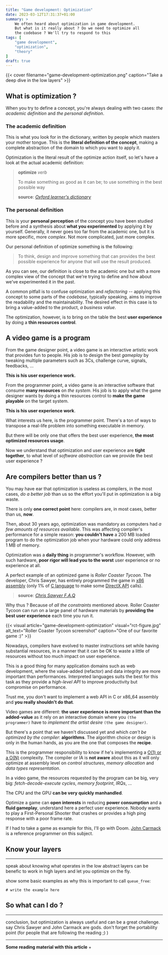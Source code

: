 ```yaml
---
title: "Game development: Optimization"
date: 2023-03-12T17:31:37+01:00
summary: >
    We often heard about optimization in game development.
    But what is it really about ? Do we need to optimize all
    the codebase ? We'll try to respond to this
tags: [
    "game development",
    "optimization",
    "theory"
]
draft: true
---
```


<!-- POST COVER -->
{{< cover filename="game-development-optimization.png" caption="Take a deep dive in the low layers" >}}
<!-- /POST COVER -->

## What is optimization ?

When you try to define a concept, you're always dealing with two cases: *the academic definition* and *the personal definition*.

### The academic definition

This is what you look for in the dictionary, written by people which masters your mother tongue.
This is the **literal definition of the concept**, making a complete abstraction of the domain to which you want to apply it.

Optimization is the literal result of the optimize action itself, so let's have a look at the actual academic definition:

> **optimize** *verb*
>
> To make something as good as it can be; to use something in the best possible way
>
> **source**: *[Oxford learner's dictionary](https://www.oxfordlearnersdictionaries.com/definition/english/optimize?q=optimize)*

### The personal definition

This is your **personal perception** of the concept you have been studied before and a synthesis about **what you experimented**
by applying it by yourself.
Generally, it never goes too far from the academic one, but it is more specific, more *complex*. Not more complicated, just more complex.

Our personal definition of optimize something is the following:

> To think, design and improve something that can provides the best possible experience for anyone that will use the result produced.

As you can see, our definition is close to the academic one but with a more complex view of the concept that we're trying to define
and how about we've experimented it in the past.

A common pitfall is to confuse optimization and *refactoring* -- applying this concept to some parts of the *codebase*,
typically speaking, aims to improve the readability and the maintainability.
The desired effect in this case is to bring a value-added to the product, *a business value*.

The optimization, however, is to bring on the table the best **user experience** by doing a **thin resources control**.

## A video game is a program

From the game designer point, a video game is an interactive artistic work that provides fun to people.
His job is to design the best *gameplay* by tweaking multiple parameters such as 3Cs, challenge curve, signals, feedbacks, ...

**This is his user experience work.**

From the programmer point, a video game is an interactive software that consume **many resources** on *the system*.
His job is to apply what the game designer wants by doing a thin resources control to **make the game playable** on the target system.

**This is his user experience work**.

What interests us here, is the programmer point. There's a ton of ways to transpose a real-life problem into something executable in memory.

But there will be only one that offers the best user experience, **the most optimized resources usage**.

Now we understand that optimization and user experience are **tight together**, to what level of *software abstraction* can we provide the
best user experience ?

## Are compilers better than us ?

You may have ear that optimization is useless as compilers, in the most cases, *do a better job* than us so the effort you'll
put in optimization is a big waste.

There is only **one correct point** here: compilers are, in most cases, better than us, **now**.

Then, about 30 years ago, optimization was mandatory as computers had *a few amounts of resources available*.
This was affecting compiler's performance for a simple reason: **you couldn't have** a 200 MB loaded program to do the optimization job when your
hardware could only address 1 MB of memory.

Optimization was a **daily thing** in programmer's workflow.
However, with such hardware, **poor rigor will lead you to the worst** user experience or no experience at all.

A perfect example of an optimized game is *Roller Coaster Tycoon*.
The developer, Chris Sawyer, has entirely programmed the game in [x86 assembly](https://en.wikipedia.org/wiki/X86_assembly_language) (only 1% of [C language](https://en.wikipedia.org/wiki/C_(programming_language)) to make some [DirectX API](https://en.wikipedia.org/wiki/DirectX) calls).

> **source**: *[Chris Sawyer F.A.Q](http://www.chrissawyergames.com/faq3.htm)*

Why thus ? Because of *all the constraints* mentioned above.
Roller Coaster Tycoon can run on a large panel of hardware materials by **providing the best user experience** each time you run it.

{{< visual article="game-development-optimization" visual="rct-figure.jpg" alt_text="Roller Coaster Tycoon screenshot" caption="One of our favorite game :)" >}}

Nowadays, compilers have evolved to master instructions set while having substantial resources, in a manner that it can be OK to waste
a little of resources without too much impact on user experience.

This is a good thing for many application domains such as web development, where the value-added (refactor) and data integrity are more important than performances. Interpreted languages suits the best for this task as they provide a *high-level API* to improve productivity but compromise on performance.

Trust me, you don't want to implement a web API in C or x86\_64 assembly and **you really shouldn't do that**.

Video games are different: **the user experience is more important than the added-value**
as it rely on an interactive domain where you `(the programmer)` have to *implement the artist desire* `(the game designer)`.

But there's a point that we haven't discussed yet and which *can't be optimized by the compiler*: **algorithms**.
The algorithm choice or design is only in the human hands, as you are the one that composes the **recipe**.

This is the programmer responsibility to know if he's implementing a [O(1) or a O(N)](https://en.wikipedia.org/wiki/Big_O_notation) complexity.
The compiler or IA is **not aware** about this as it will only optimize at assembly level on *control structures*, *memory allocation* and
*data types representation*.

In a video game, the resources requested by the program can be big, very big: *fetch-decode-execute cycles*, *memory footprint*, *IRQs*, ...

The CPU and the GPU **can be very quickly manhandled**.

Optimize a game can **open interests** in reducing **power consumption** and a **fluid gameplay**, understand here a perfect user experience.
Nobody wants to play a First-Personal Shooter that crashes or provides a high ping response with a poor frame rate.

If I had to take a game as example for this, I'll go with Doom. [John Carmack](https://en.wikipedia.org/wiki/John_Carmack) is a reference programmer on this subject.

## Know your layers

---

speak about knowing what operates in the low abstract layers can be benefic to work in high layers and let you optimize on the fly.

show some basic examples as why this is important to call `queue_free`:

```gdscript
# write the example here
```

## So what can I do ?

---

conclusion, but optimization is always useful and can be a great challenge. say Chris Sawyer and John Carmack are gods. don't forget the portability point (for people that are following the reading ;) )

---

**Some reading material with this article**
+ 
